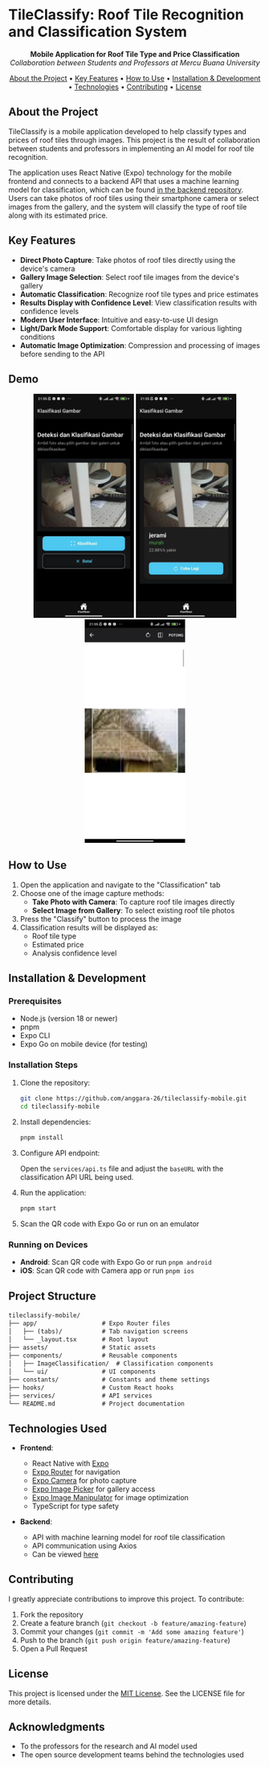 # TileClassify: Roof Tile Recognition and Classification System

<p align="center">
  <b>Mobile Application for Roof Tile Type and Price Classification</b><br>
  <i>Collaboration between Students and Professors at Mercu Buana University</i>
</p>

<p align="center">
  <a href="#about-the-project">About the Project</a> •
  <a href="#key-features">Key Features</a> •
  <a href="#how-to-use">How to Use</a> •
  <a href="#installation--development">Installation & Development</a> •
  <a href="#technologies-used">Technologies</a> •
  <a href="#contributing">Contributing</a> •
  <a href="#license">License</a>
</p>

## About the Project

TileClassify is a mobile application developed to help classify types and prices of roof tiles through images. This project is the result of collaboration between students and professors in implementing an AI model for roof tile recognition.

The application uses React Native (Expo) technology for the mobile frontend and connects to a backend API that uses a machine learning model for classification, which can be found [in the backend repository](https://github.com/anggara-26/tileclassify-backend). Users can take photos of roof tiles using their smartphone camera or select images from the gallery, and the system will classify the type of roof tile along with its estimated price.

## Key Features

- **Direct Photo Capture**: Take photos of roof tiles directly using the device's camera
- **Gallery Image Selection**: Select roof tile images from the device's gallery
- **Automatic Classification**: Recognize roof tile types and price estimates
- **Results Display with Confidence Level**: View classification results with confidence levels
- **Modern User Interface**: Intuitive and easy-to-use UI design
- **Light/Dark Mode Support**: Comfortable display for various lighting conditions
- **Automatic Image Optimization**: Compression and processing of images before sending to the API

## Demo

<p align="center">
  <img src="./assets/docs/demo-1.jpg" alt="Screenshot 1" width="200" />
  <img src="./assets/docs/demo-2.jpg" alt="Screenshot 2" width="200" />
  <img src="./assets/docs/demo-3.jpg" alt="Screenshot 3" width="200" />
</p>

## How to Use

1. Open the application and navigate to the "Classification" tab
2. Choose one of the image capture methods:
   - **Take Photo with Camera**: To capture roof tile images directly
   - **Select Image from Gallery**: To select existing roof tile photos
3. Press the "Classify" button to process the image
4. Classification results will be displayed as:
   - Roof tile type
   - Estimated price
   - Analysis confidence level

## Installation & Development

### Prerequisites

- Node.js (version 18 or newer)
- pnpm
- Expo CLI
- Expo Go on mobile device (for testing)

### Installation Steps

1. Clone the repository:

   ```bash
   git clone https://github.com/anggara-26/tileclassify-mobile.git
   cd tileclassify-mobile
   ```

2. Install dependencies:

   ```bash
   pnpm install
   ```

3. Configure API endpoint:

   Open the `services/api.ts` file and adjust the `baseURL` with the classification API URL being used.

4. Run the application:

   ```bash
   pnpm start
   ```

5. Scan the QR code with Expo Go or run on an emulator

### Running on Devices

- **Android**: Scan QR code with Expo Go or run `pnpm android`
- **iOS**: Scan QR code with Camera app or run `pnpm ios`

## Project Structure

```
tileclassify-mobile/
├── app/                  # Expo Router files
│   ├── (tabs)/           # Tab navigation screens
│   └── _layout.tsx       # Root layout
├── assets/               # Static assets
├── components/           # Reusable components
│   ├── ImageClassification/  # Classification components
│   └── ui/               # UI components
├── constants/            # Constants and theme settings
├── hooks/                # Custom React hooks
├── services/             # API services
└── README.md             # Project documentation
```

## Technologies Used

- **Frontend**:

  - React Native with [Expo](https://expo.dev/)
  - [Expo Router](https://expo.github.io/router/docs/) for navigation
  - [Expo Camera](https://docs.expo.dev/versions/latest/sdk/camera/) for photo capture
  - [Expo Image Picker](https://docs.expo.dev/versions/latest/sdk/imagepicker/) for gallery access
  - [Expo Image Manipulator](https://docs.expo.dev/versions/latest/sdk/imagemanipulator/) for image optimization
  - TypeScript for type safety

- **Backend**:
  - API with machine learning model for roof tile classification
  - API communication using Axios
  - Can be viewed [here](https://github.com/anggara-26/tileclassify-backend)

## Contributing

I greatly appreciate contributions to improve this project. To contribute:

1. Fork the repository
2. Create a feature branch (`git checkout -b feature/amazing-feature`)
3. Commit your changes (`git commit -m 'Add some amazing feature'`)
4. Push to the branch (`git push origin feature/amazing-feature`)
5. Open a Pull Request

## License

This project is licensed under the [MIT License](LICENSE). See the LICENSE file for more details.

## Acknowledgments

- To the professors for the research and AI model used
- The open source development teams behind the technologies used
